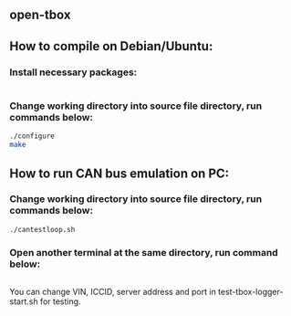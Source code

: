 ## open-tbox



## How to compile on Debian/Ubuntu:

### Install necessary packages:

```sudo apt-get install build-essential autotools-dev libtool autoconf automake libglib2.0-dev libjson-c-dev libgps-dev can-utils
```
### Change working directory into source file directory, run commands below:

```./autogen.sh
./configure
make
```

## How to run CAN bus emulation on PC:

### Change working directory into source file directory, run commands below:

```sudo ./enablevcan.sh
./cantestloop.sh
```

### Open another terminal at the same directory, run command below:

```sudo ./test-tbox-logger-start.sh
```

You can change VIN, ICCID, server address and port in test-tbox-logger-start.sh for testing.
